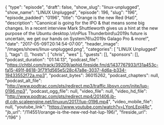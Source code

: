 {
  "type": "episode",
  "draft": false,
  "show_slug": "linux-unplugged",
  "show_name": "LINUX Unplugged",
  "episode": 196,
  "slug": "196",
  "episode_padded": "0196",
  "title": "Orange is the new Red (Hat)",
  "description": "Canonical is going for the IPO & that means some big changes. In a recent interview Mark Shuttleworth gives us a hint at the new purpose of the Ubuntu desktop.\n\nPlus Thunderbird\u2019s future is uncertain, we get our hands on System76\u2019s Galago Pro & more!",
  "date": "2017-05-09T20:14:54-07:00",
  "header_image": "/images/shows/linux-unplugged.png",
  "categories": [
    "LINUX Unplugged"
  ],
  "tags": [],
  "hosts": [
    "chris",
    "wes"
  ],
  "guests": [],
  "sponsors": [],
  "podcast_duration": "01:14:13",
  "podcast_file": "https://chtbl.com/track/392D9/aphid.fireside.fm/d/1437767933/f31a453c-fa15-491f-8618-3f71f1d565e5/28c47a8e-3037-4d6a-b334-19433552f72a.mp3",
  "podcast_bytes": 36015262,
  "podcast_chapters": null,
  "podcast_alt_file": "http://www.podtrac.com/pts/redirect.mp3/traffic.libsyn.com/jnite/lup-0196.mp3",
  "podcast_ogg_file": null,
  "video_file": null,
  "video_hd_file": "http://www.podtrac.com/pts/redirect.mp4/201406.jb-dl.cdn.scaleengine.net/linuxun/2017/lup-0196.mp4",
  "video_mobile_file": null,
  "youtube_link": "https://www.youtube.com/watch?v=LYonLEpj4Rc",
  "jb_url": "/114551/orange-is-the-new-red-hat-lup-196/",
  "fireside_url": "/196"
}

